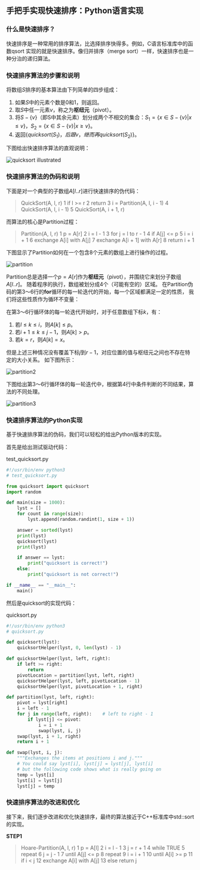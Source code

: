 ## 手把手实现快速排序：Python语言实现

### 什么是快速排序？

快速排序是一种常用的排序算法，比选择排序快得多。例如，C语言标准库中的函数qsort
实现的就是快速排序。像归并排序（merge sort）一样，快速排序也是一种分治的递归算法。

### 快速排序算法的步骤和说明

将数组$S$排序的基本算法由下列简单的四步组成：
1. 如果$S$中的元素个数是$0$和$1$，则返回。
2. 取$S$中任一元素$v$，称之为**枢纽元**（pivot）。
3. 将$S - \{v\}$（即S中其余元素）划分成两个不相交的集合：$S_{1} = \{ x \in S - \{v\} | x \le v \}$，$S_{2} = \{ x \in S - \{v\} | x \ge v \}$。
4. 返回$\{quicksort(S_{1})，后跟v，继而再quicksort(S_{2})\}$。

下图给出快速排序算法的直观说明：

![quicksort illustrated](quicksort_illustrated.png)

### 快速排序算法的伪码和说明

下面是对一个典型的子数组$A[l..r]$进行快速排序的伪代码：

> QuickSort(A, l, r)
> 1 if l >= r
> 2     return
> 3 i = Partition(A, l, i - 1)
> 4 QuickSort(A, l, i - 1)
> 5 QuickSort(A, i + 1, r)

而算法的核心是Partition过程：

> Partition(A, l, r)
> 1 p = A[r]
> 2 i = l - 1
> 3 for j = l to r - 1
> 4     if A[j] <= p
> 5         i = i + 1
> 6         exchange A[i] with A[j]
> 7 exchange A[i + 1] with A[r]
> 8 return i + 1

下图显示了Partition如何在一个包含8个元素的数组上进行操作的过程。

![partition](partition.png)

Partition总是选择一个$p = A[r]$作为**枢纽元**（pivot），并围绕它来划分子数组$A[l..r]$。
随着程序的执行，数组被划分成4个（可能有空的）区域。
在Partition伪码的第3～6行的**for**循环的每一轮迭代的开始，每一个区域都满足一定的性质，
我们将这些性质作为循环不变量：

在第3～6行循环体的每一轮迭代开始时，对于任意数组下标$k$，有：
1. 若$l \le k \le i$，则$A[k] \le p$。
2. 若$i+1 \le k \le j-1$，则$A[k] > p$。
3. 若$k = r$，则$A[k] = x$。

但是上述三种情况没有覆盖下标$j$到$r-1$，对应位置的值与枢纽元之间也不存在特定的大小关系。
如下图所示：

![partition2](partition2.png)

下图给出第3～6行循环体的每一轮迭代中，根据第4行中条件判断的不同结果，算法的不同处理。

![partition3](partition3.png)

### 快速排序算法的Python实现

基于快速排序算法的伪码，我们可以轻松的给出Python版本的实现。

首先是给出测试驱动代码：

test_quicksort.py
```py
#!/usr/bin/env python3
# test_quicksort.py

from quicksort import quicksort
import random

def main(size = 1000):
    lyst = []
    for count in range(size):
        lyst.append(random.randint(1, size + 1))

    answer = sorted(lyst)
    print(lyst)
    quicksort(lyst)
    print(lyst)

    if answer == lyst:
        print("quicksort is correct!")
    else:
        print("quicksort is not correct!")

if __name__ == "__main__":
    main() 
```

然后是quicksort的实现代码：

quicksort.py
```py
#!/usr/bin/env python3
# quicksort.py

def quicksort(lyst):
    quicksortHelper(lyst, 0, len(lyst) - 1)

def quicksortHelper(lyst, left, right):
    if left >= right:
        return
    pivotLocation = partition(lyst, left, right)
    quicksortHelper(lyst, left, pivotLocation - 1)
    quicksortHelper(lyst, pivotLocation + 1, right)

def partition(lyst, left, right):
    pivot = lyst[right]
    i = left - 1
    for j in range(left, right):    # left to right - 1
        if lyst[j] <= pivot:
            i = i + 1
            swap(lyst, i, j)
    swap(lyst, i + 1, right)
    return i + 1

def swap(lyst, i, j):
    """Exchanges the items at positions i and j."""
    # You could say lyst[i], lyst[j] = lyst[j], lyst[i]
    # but the following code shows what is really going on
    temp = lyst[i]
    lyst[i] = lyst[j]
    lyst[j] = temp
```

### 快速排序算法的改进和优化

接下来，我们逐步改进和优化快速排序，最终的算法接近于C++标准库中std::sort的实现。

**STEP1**


> Hoare-Partition(A, l, r)
>  1 p = A[l]
>  2 i = l - 1
>  3 j = r + 1
>  4 while TRUE
>  5    repeat
>  6        j = j - 1
>  7    until A[j] <= p
>  8    repeat
>  9        i = i + 1
> 10    until A[i] >= p
> 11    if i < j
> 12        exchange A[i] with A[j]
> 13    else return j

